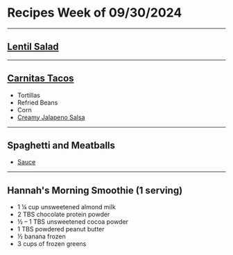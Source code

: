 # Recipes Week of 09/30/2024

---

## [Lentil Salad](https://themodernproper.com/lentil-salad)

---

## [Carnitas Tacos](./SlowCookerPorkCarnitas.md)

- Tortillas
- Refried Beans
- Corn
- [Creamy Jalapeno Salsa](./creamyJalapenoSalsa.md)

---

## Spaghetti and Meatballs

- [Sauce](./MarcellaHazanTomatoSauce.md)

---

## Hannah's Morning Smoothie (1 serving)

- 1 ¼ cup unsweetened almond milk
- 2 TBS chocolate protein powder
- ½ – 1 TBS unsweetened cocoa powder
- 1 TBS powdered peanut butter
- ½ banana frozen
- 3 cups of frozen greens